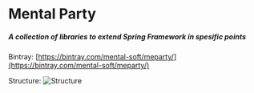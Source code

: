 # Mental Party
##### A collection of libraries to extend Spring Framework in spesific points

Bintray: [https://bintray.com/mental-soft/meparty/](https://bintray.com/mental-soft/meparty/)

Structure: 
![Structure](https://raw.githubusercontent.com/mental-party/meparty/master/readme-asset/structure.png "Structure")